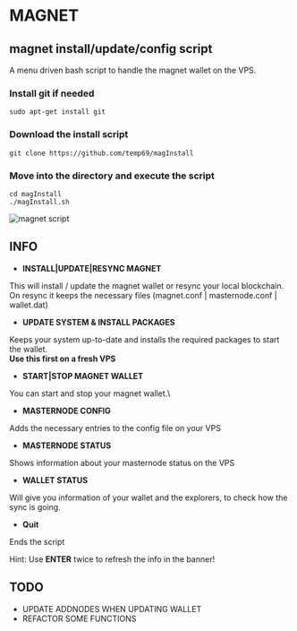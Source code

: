 # MAGNET

## magnet install/update/config script

A menu driven bash script to handle the magnet wallet on the VPS.

### Install git if needed
`sudo apt-get install git`

### Download the install script
`git clone https://github.com/temp69/magInstall`

### Move into the directory and execute the script
`cd magInstall`\
`./magInstall.sh`

![magnet script](https://user-images.githubusercontent.com/36497576/44196590-a1d4fd00-a13c-11e8-92d8-307d7a668687.png)

## INFO

- **INSTALL|UPDATE|RESYNC MAGNET**

This will install / update the magnet wallet or resync your local blockchain.\
On resync it keeps the necessary files (magnet.conf | masternode.conf | wallet.dat)

- **UPDATE SYSTEM & INSTALL PACKAGES**

Keeps your system up-to-date and installs the required packages to start the wallet.\
**Use this first on a fresh VPS**

- **START|STOP MAGNET WALLET**

You can start and stop your magnet wallet.\

- **MASTERNODE CONFIG**

Adds the necessary entries to the config file on your VPS

- **MASTERNODE STATUS**

Shows information about your masternode status on the VPS

- **WALLET STATUS**

Will give you information of your wallet and the explorers, to check how the sync is going.

- **Quit**

Ends the script

Hint: Use **ENTER** twice to refresh the info in the banner!

## TODO

- UPDATE ADDNODES WHEN UPDATING WALLET
- REFACTOR SOME FUNCTIONS

